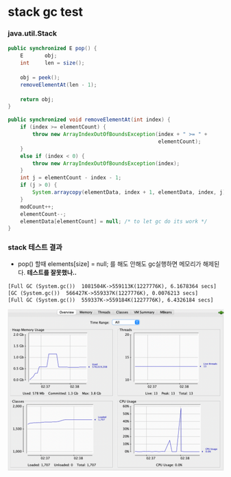 # stack gc test



### java.util.Stack<T>

~~~java
public synchronized E pop() {
    E       obj;
    int     len = size();

    obj = peek();
    removeElementAt(len - 1);

    return obj;
}
~~~

~~~java
public synchronized void removeElementAt(int index) {
    if (index >= elementCount) {
        throw new ArrayIndexOutOfBoundsException(index + " >= " +
                                                 elementCount);
    }
    else if (index < 0) {
        throw new ArrayIndexOutOfBoundsException(index);
    }
    int j = elementCount - index - 1;
    if (j > 0) {
        System.arraycopy(elementData, index + 1, elementData, index, j);
    }
    modCount++;
    elementCount--;
    elementData[elementCount] = null; /* to let gc do its work */
}
~~~





### stack 테스트 결과

- pop() 할때  elements[size] = null; 를 해도 안해도 gc실행하면 메모리가 해제된다. 
  **테스트를 잘못했나..**

~~~
[Full GC (System.gc())  1081504K->559113K(1227776K), 6.1678364 secs]
[GC (System.gc())  566427K->559337K(1227776K), 0.0076213 secs]
[Full GC (System.gc())  559337K->559184K(1227776K), 6.4326184 secs]
~~~

![스크린샷 2023-08-19 오전 2.38.34](../../../img/item07-01.png)
